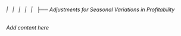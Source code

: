###### |   |   |   |   |   ├── Adjustments for Seasonal Variations in Profitability

*Add content here*